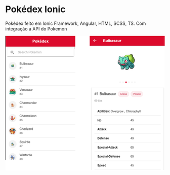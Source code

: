 # Pokédex Ionic
Pokédex feito em Ionic Framework, Angular, HTML, SCSS, TS.  Com integração a API do Pokemon


![Pokedex](/src/assets/pokedex.png)
